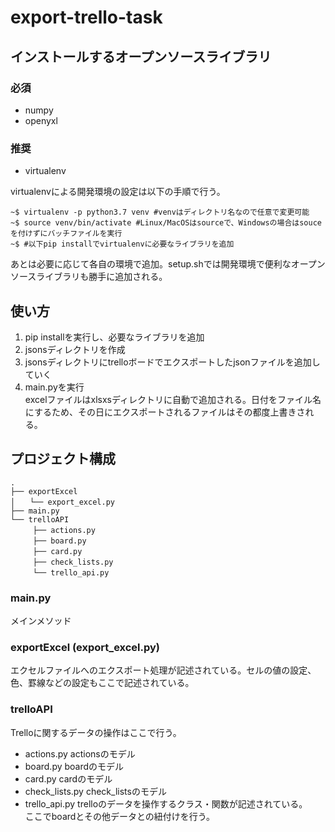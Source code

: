 # export-trello-task
## インストールするオープンソースライブラリ
### 必須
+ numpy
+ openyxl
### 推奨
+ virtualenv

virtualenvによる開発環境の設定は以下の手順で行う。
```
~$ virtualenv -p python3.7 venv #venvはディレクトリ名なので任意で変更可能
~$ source venv/bin/activate #Linux/MacOSはsourceで、Windowsの場合はsouceを付けずにバッチファイルを実行
~$ #以下pip installでvirtualenvに必要なライブラリを追加
```

あとは必要に応じて各自の環境で追加。setup.shでは開発環境で便利なオープンソースライブラリも勝手に追加される。
## 使い方
1. pip installを実行し、必要なライブラリを追加  
2. jsonsディレクトリを作成  
3. jsonsディレクトリにtrelloボードでエクスポートしたjsonファイルを追加していく  
4. main.pyを実行  
excelファイルはxlsxsディレクトリに自動で追加される。日付をファイル名にするため、その日にエクスポートされるファイルはその都度上書きされる。  
## プロジェクト構成

```
.
├── exportExcel
│　　└── export_excel.py
├── main.py
└── trelloAPI
　　　├── actions.py
　　　├── board.py
　　　├── card.py
　　　├── check_lists.py
　　　└── trello_api.py
``` 

### main.py
メインメソッド
### exportExcel (export_excel.py)
エクセルファイルへのエクスポート処理が記述されている。セルの値の設定、色、罫線などの設定もここで記述されている。
### trelloAPI
Trelloに関するデータの操作はここで行う。
+ actions.py
actionsのモデル
+ board.py
boardのモデル
+ card.py
cardのモデル
+ check_lists.py
check_listsのモデル
+ trello_api.py
trelloのデータを操作するクラス・関数が記述されている。  
ここでboardとその他データとの紐付けを行う。
